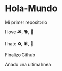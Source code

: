 # Hola-Mundo

Mi primer repositorio

I love :video_game:, :dog2:, :sleeping_bed:

I hate :soccer:, :spider:, :partying_face:

Finalizo Github

Añado una ultima línea
